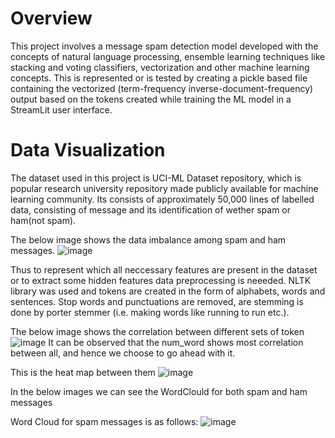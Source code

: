 # Overview
This project involves a message spam detection model developed with the concepts of natural language processing, ensemble learning techniques like stacking and voting classifiers, vectorization and other machine learning concepts. This is represented or is tested by creating a pickle based file containing the vectorized (term-frequency inverse-document-frequency) output based on the tokens created while training the ML model in a StreamLit user interface.

# Data Visualization 
The dataset used in this project is UCI-ML Dataset repository, which is popular research university repository made publicly available for machine learning community. Its consists of approximately 50,000 lines of labelled data, consisting of message and its identification of wether spam or ham(not spam). 

The below image shows the data imbalance among spam and ham messages.
![image](https://github.com/AdityaDighe/Spam_Message_Classifier/assets/98305705/179b7c34-c0cf-4f0a-9322-cf3fbcf475b3)

Thus to represent which all neccessary features are present in the dataset or to extract some hidden features data preprocessing is neeeded.
NLTK library was used and tokens are created in the form of alphabets, words and sentences. Stop words and punctuations are removed, are stemming is done by porter stemmer (i.e. making words like running to run etc.). 

The below image shows the correlation between different sets of token
![image](https://github.com/AdityaDighe/Spam_Message_Classifier/assets/98305705/a8446199-f8f3-4932-a0d0-9ef10c8e8330)
It can be observed that the num_word shows most correlation between all, and hence we choose to go ahead with it.

This is the heat map between them
![image](https://github.com/AdityaDighe/Spam_Message_Classifier/assets/98305705/e8d8bd68-719c-4f61-8659-09e583f67708)

In the below images we can see the WordClould for both spam and ham messages

Word Cloud for spam messages is as follows:
![image](https://github.com/AdityaDighe/Spam_Message_Classifier/assets/98305705/58372825-0b5f-4126-9a2c-ddbea59ffdf7)
